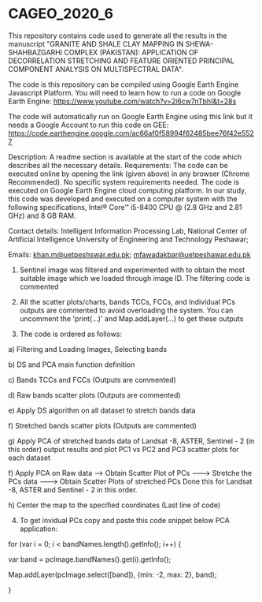 
# CAGEO_2020_6
This repository contains code used to generate all the results in the manuscript "GRANITE AND SHALE CLAY MAPPING IN SHEWA-SHAHBAZGARHI COMPLEX (PAKISTAN): APPLICATION OF DECORRELATION STRETCHING AND FEATURE ORIENTED PRINCIPAL COMPONENT ANALYSIS ON MULTISPECTRAL DATA".

The code is this repository can be compiled using Google Earth Engine Javascript Platform. You will need to learn how to run a code on Google Earth Engine: https://www.youtube.com/watch?v=2i6cw7nTbhI&t=28s
 
The code will automatically run on Google Earth Engine using this link but it needs a Google Account to run this code on GEE: https://code.earthengine.google.com/ac66af0f58994f62485bee76f42e5527



Description: A readme section is available at the start of the code which describes all the necessary details.
Requirements: The code can be executed online by opening the link (given above) in any browser (Chrome Recommended). No specific system requirements needed. The code is executed on Google Earth Engine cloud computing platform. In our study, this code was developed and executed on a computer system with the following specifications, Intel® Core™ i5-8400 CPU @ (2.8 GHz and 2.81 GHz) and 8 GB RAM.

Contact details: Intelligent Information Processing Lab, National Center of Artificial Intelligence University of Engineering and Technology Peshawar; 

Emails:  khan.m@uetpeshswar.edu.pk; mfawadakbar@uetpeshawar.edu.pk 


1) Sentinel image was filtered and experimented with to obtain the most suitable image which we loaded through image ID. The filtering code is commented

2) All the scatter plots/charts, bands TCCs, FCCs, and Individual PCs outputs are commented to avoid overloading the system. You can uncomment the 'print(...)' and Map.addLayer(...) to get these outputs

3) The code is ordered as follows:
  
  a) Filtering and Loading Images, Selecting bands
  
  b) DS and PCA main function definition
  
  c) Bands TCCs and FCCs (Outputs are commented)
  
  d) Raw bands scatter plots (Outputs are commented)
  
  e) Apply DS algorithm on all dataset to stretch bands data
  
  f) Stretched bands scatter plots (Outputs are commented)
  
  g) Apply PCA of stretched bands data of Landsat -8, ASTER, Sentinel - 2 (in this order) output results and plot PC1 vs PC2 and PC3 scatter plots for each dataset
  
  f) Apply PCA on Raw data --> Obtain Scatter Plot of PCs ---> Stretche the PCs data ---> Obtain Scatter Plots of stretched PCs
            Done this for Landsat -8, ASTER and Sentinel - 2 in this order.
  
  h) Center the map to the specified coordinates (Last line of code)

4) To get invidual PCs copy and paste this code snippet below PCA application:


for (var i = 0; i < bandNames.length().getInfo(); i++) {

  var band = pcImage.bandNames().get(i).getInfo();
  
  Map.addLayer(pcImage.select([band]), {min: -2, max: 2}, band);

}

